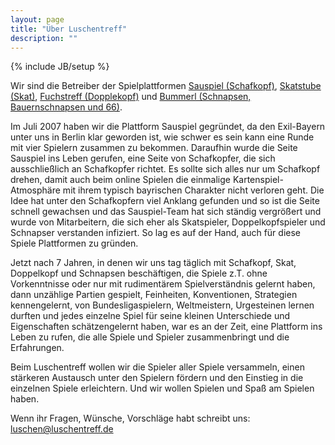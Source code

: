 ```yaml
---
layout: page
title: "Über Luschentreff"
description: ""
---
```

{% include JB/setup %}

Wir sind die Betreiber der Spielplattformen [Sauspiel (Schafkopf)](www.sauspiel.de), [Skatstube (Skat)](www.skatstube.de), [Fuchstreff (Dopplekopf)](www.fuchstreff.de) und [Bummerl (Schnapsen, Bauernschnapsen und 66)](www.bummerl.at).

Im Juli 2007 haben wir die Plattform Sauspiel gegründet, da den Exil-Bayern unter uns in Berlin klar geworden ist, wie schwer es sein kann eine Runde mit vier Spielern zusammen zu bekommen. Daraufhin wurde die Seite Sauspiel ins Leben gerufen, eine Seite von Schafkopfer, die sich ausschließlich an Schafkopfer richtet. Es sollte sich alles nur um Schafkopf drehen, damit auch beim online Spielen die einmalige Kartenspiel-Atmosphäre mit ihrem typisch bayrischen Charakter nicht verloren geht. Die Idee hat unter den Schafkopfern viel Anklang gefunden und so ist die Seite schnell gewachsen und das Sauspiel-Team hat sich ständig vergrößert und wurde von Mitarbeitern, die sich eher als Skatspieler, Doppelkopfspieler und Schnapser verstanden infiziert. So lag es auf der Hand, auch für diese Spiele Plattformen zu gründen.

Jetzt nach 7 Jahren, in denen wir uns tag täglich mit Schafkopf, Skat, Doppelkopf und Schnapsen beschäftigen, die Spiele z.T. ohne Vorkenntnisse oder nur mit rudimentärem Spielverständnis gelernt haben, dann unzählige Partien gespielt, Feinheiten, Konventionen, Strategien kennengelernt, von Bundesligaspielern, Weltmeistern, Urgesteinen lernen durften und jedes einzelne Spiel für seine kleinen Unterschiede und Eigenschaften schätzengelernt haben, war es an der Zeit, eine Plattform ins Leben zu rufen, die alle Spiele und Spieler zusammenbringt und die Erfahrungen. 

Beim Luschentreff wollen wir die Spieler aller Spiele versammeln, einen stärkeren Austausch unter den Spielern fördern und den Einstieg in die einzelnen Spiele erleichtern. Und wir wollen Spielen und Spaß am Spielen haben.

Wenn ihr Fragen, Wünsche, Vorschläge habt schreibt uns: luschen@luschentreff.de

